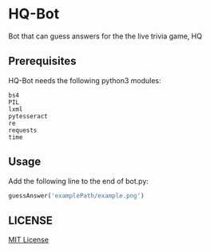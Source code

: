 # HQ-Bot
Bot that can guess answers for the the live trivia game, HQ

## Prerequisites
HQ-Bot needs the following python3 modules:
```
bs4
PIL
lxml
pytesseract
re
requests
time
```

## Usage
Add the following line to the end of bot.py:
```python
guessAnswer('examplePath/example.png')
```

## LICENSE

[MIT License](LICENSE)
